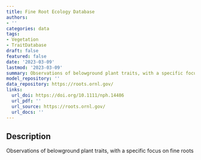 ```yaml
---
title: Fine Root Ecology Database
authors:
- ''
categories: data
tags:
- Vegetation
- TraitDatabase
draft: false
featured: false
date: '2023-03-09'
lastmod: '2023-03-09'
summary: Observations of belowground plant traits, with a specific focus on fine roots
model_repository: ''
data_repository: https://roots.ornl.gov/
links:
  url_doi: https://doi.org/10.1111/nph.14486
  url_pdf: ''
  url_source: https://roots.ornl.gov/
  url_docs: ''
---
```


## Description

Observations of belowground plant traits, with a specific focus on fine roots

